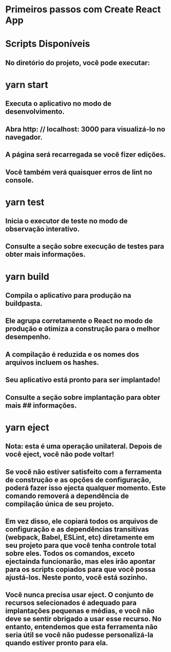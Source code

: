 # Primeiros passos com Create React App

# Scripts Disponíveis
## No diretório do projeto, você pode executar:

# yarn start
## Executa o aplicativo no modo de desenvolvimento.
## Abra http: // localhost: 3000 para visualizá-lo no       navegador.

## A página será recarregada se você fizer edições.
## Você também verá quaisquer erros de lint no console.

# yarn test
## Inicia o executor de teste no modo de observação interativo.
## Consulte a seção sobre execução de testes para obter mais informações.

# yarn build
## Compila o aplicativo para produção na buildpasta.
## Ele agrupa corretamente o React no modo de produção e otimiza a construção para o melhor desempenho.

## A compilação é reduzida e os nomes dos arquivos incluem os hashes.
## Seu aplicativo está pronto para ser implantado!

## Consulte a seção sobre implantação para obter mais ## informações.

# yarn eject
## Nota: esta é uma operação unilateral. Depois de você eject, você não pode voltar!

## Se você não estiver satisfeito com a ferramenta de construção e as opções de configuração, poderá fazer isso ejecta qualquer momento. Este comando removerá a dependência de compilação única de seu projeto.

## Em vez disso, ele copiará todos os arquivos de configuração e as dependências transitivas (webpack, Babel, ESLint, etc) diretamente em seu projeto para que você tenha controle total sobre eles. Todos os comandos, exceto ejectainda funcionarão, mas eles irão apontar para os scripts copiados para que você possa ajustá-los. Neste ponto, você está sozinho.

## Você nunca precisa usar eject. O conjunto de recursos selecionados é adequado para implantações pequenas e médias, e você não deve se sentir obrigado a usar esse recurso. No entanto, entendemos que esta ferramenta não seria útil se você não pudesse personalizá-la quando estiver pronto para ela.

